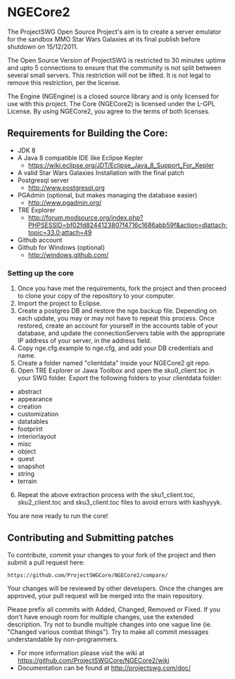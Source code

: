 # NGECore2

The ProjectSWG Open Source Project's aim is to create a server emulator for the sandbox MMO Star Wars Galaxies at its final publish before
shutdown on 15/12/2011.

The Open Source Version of ProjectSWG is restricted to 30 minutes uptime and upto 5 connections to ensure that the community
is not split between several small servers. This restriction will not be lifted. It is not legal to remove this restriction, per the license.

The Engine (NGEngine) is a closed source library and is only licensed for use with this project. The Core (NGECore2) is licensed under the L-GPL License. By using NGECore2, you agree to the terms of both licenses.

## Requirements for Building the Core:

* JDK 8
* A Java 8 compatible IDE like Eclipse Kepler 
  * https://wiki.eclipse.org/JDT/Eclipse_Java_8_Support_For_Kepler
* A valid Star Wars Galaxies Installation with the final patch
* Postgresql server 
  * http://www.postgresql.org
* PGAdmin (optional, but makes managing the database easier)
  * http://www.pgadmin.org/
* TRE Explorer
  * http://forum.modsource.org/index.php?PHPSESSID=bf02fd8244123807f4716c1686abb59f&action=dlattach;topic=33.0;attach=49
* Github account
* Github for Windows (optional)
  * http://windows.github.com/

### Setting up the core

1. Once you have met the requirements, fork the project and then proceed to clone your copy of the repository to your computer.
2. Import the project to Eclipse.
3. Create a postgres DB and restore the nge.backup file. Depending on each update, you may or may not have to repeat this process. Once restored, create an account for yourself in the accounts table of your database, and update the connectionServers table with the appropriate IP address of your server, in the address field. 
4. Copy nge.cfg.example to nge.cfg, and add your DB credentials and name.
5. Create a folder named "clientdata" inside your NGECore2 git repo.
5. Open TRE Explorer or Jawa Toolbox and open the sku0_client.toc in your SWG folder. Export the following folders to your clientdata folder:

* abstract
* appearance
* creation
* customization
* datatables
* footprint
* interiorlayout
* misc
* object
* quest
* snapshot
* string
* terrain

6. Repeat the above extraction process with the sku1_client.toc, sku2_client.toc and sku3_client.toc files to avoid errors with kashyyyk.

You are now ready to run the core!

## Contributing and Submitting patches

To contribute, commit your changes to your fork of the project and then submit a pull request here:

    https://github.com/ProjectSWGCore/NGECore2/compare/
    
Your changes will be reviewed by other developers. Once the changes are approved, your pull request will be merged into the main repository.

Please prefix all commits with Added, Changed, Removed or Fixed. If you don't have enough room for multiple changes, use the extended description. Try not to bundle multiple changes into one vague line (ie. "Changed various combat things"). Try to make all commit messages understandable by non-programmers.

* For more information please visit the wiki at https://github.com/ProjectSWGCore/NGECore2/wiki
* Documentation can be found at http://projectswg.com/doc/
